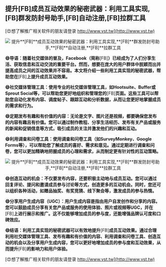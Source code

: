 ## **提升**[FB]**成员互动效果的秘密武器：利用工具实现,**[FB]**群发防封号助手,**[FB]**自动注册,**[FB]**拉群工具**

[😍想了解推广相关软件的朋友请登录 http://www.vst.tw](http://www.vst.tw)

 <center><img src="https://vst.tw/MP4/tuiguang/png/5.png" alt="提升**[FB]**成员互动效果的秘密武器：利用工具实现,**[FB]**群发防封号助手,**[FB]**自动注册,**[FB]**拉群工具"></center>

**😄导语：随着社交媒体的普及，Facebook（简称**[FB]**）已经成为了人们分享生活、获取信息和互动交流的重要平台。然而，想要在庞大的用户群体中脱颖而出并提高成员之间的互动效果并不容易。本文将介绍一些利用工具实现的秘密武器，帮助您在**[FB]**上提升成员互动效果。**

**😄社交媒体管理工具：使用专业的社交媒体管理工具，如Hootsuite、Buffer或Sprout Social等，可以帮助您更好地组织和管理您的**[FB]**页面。这些工具可以帮助您自动化发布内容、调度帖子、跟踪互动和分析数据，从而让您更好地掌握成员的需求和行为。**

**😄定期发布有趣和有价值的内容：无论是文字、图片还是视频，都要确保您发布的内容有趣且有价值。您可以通过制作教程、分享生活经历、发布有关产品或服务的新闻和促销信息等方式，吸引成员的关注并激发他们的兴趣和互动。**

**😄利用调查和问卷工具：使用调查和问卷工具（如SurveyMonkey、Google Forms等），可以帮助您了解成员的喜好、需求和意见。通过定期进行调查和问卷，您可以更加精确地把握成员的心理和需求，从而制定更有针对性的互动策略。**

 <center><img src="https://vst.tw/MP4/tuiguang/png/0.png" alt="提升**[FB]**成员互动效果的秘密武器：利用工具实现,**[FB]**群发防封号助手,**[FB]**自动注册,**[FB]**拉群工具"></center>

**😄创造互动的机会：不仅要发布内容，还要积极主动地与成员互动。您可以通过回复评论、提问和邀请成员参与讨论等方式，创造更多的互动机会。同时，您还可以组织各种活动，如赠品抽奖、有奖竞猜、线下聚会等，激发成员的参与热情。**

**😄分享用户生成内容（UGC）：用户生成内容是指由用户自发创作和分享的内容。您可以鼓励成员分享有关您产品或服务的使用体验、照片或视频等UGC，并在**[FB]**上进行展示和推广。这不仅能够增加成员的参与度，还能增强品牌认可度和口碑效应。**

**😄结语：利用工具实现的秘密武器可以有效地提升**[FB]**成员互动效果。通过合理利用社交媒体管理工具、发布有趣和有价值的内容、利用调查和问卷工具、创造互动的机会以及分享用户生成内容，您可以更好地增加成员的参与度和互动效果，从而提升**[FB]**的影响力和用户体验。**

[😍想了解推广相关软件的朋友请登录 http://www.vst.tw](http://www.vst.tw)



